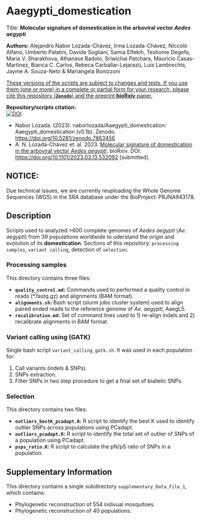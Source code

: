 # Aaegypti_domestication

Title:
**Molecular signature of domestication in the arboviral vector *Aedes aegypti***

**Authors:** Alejandro Nabor Lozada-Chávez, Irma Lozada-Chávez, Niccolò Alfano, Umberto Palatini, Davide Sogliani, Samia Elfekih, Teshome Degefa, Maria V. Sharakhova, Athanase Badolo, Sriwichai Patchara, Mauricio Casas-Martinez, Bianca C. Carlos, Rebeca Carballar-Lejarazú, Luis Lambrechts, Jayme A. Souza-Neto & Mariangela Bonizzoni


<ins>These versions of the scripts are subject to changes and tests. If you use them (one or more) in a complete or partial form for your research, please cite this repository (**`Zenodo`**) and the preprint **bioRxiv** paper.</ins>

  **Repository/scripts citation:**\
   [![DOI](https://zenodo.org/badge/630563603.svg)](https://zenodo.org/badge/latestdoi/630563603)
   * Nabor Lozada. (2023). naborlozada/Aaegypti_domestication: Aaegypti_domestication (v0.1b). Zenodo. https://doi.org/10.5281/zenodo.7863456
   * A. N. Lozada-Chávez et. al. 2023. [Molecular signature of domestication in the arboviral vector *Aedes aegypti*](https://doi.org/10.1101/2023.03.13.532092). bioRxiv. DOI: https://doi.org/10.1101/2023.03.13.532092 [submitted]. 

##
## NOTICE:
Due technical issues, we are currently reuploading the Whole Genome Sequences (WGS) in the SRA database under the BioProject: PRJNA943178.  


## 
## Description

Scripts used to analyzed >600 complete genomes of *Aedes aegypti* (*Ae. aegypti*) from 39 populations worldwide to uderstand the origin and evolution of its **domestication**. Sections of this repository: `processing samples`, `variant calling`, detection of `selection`.



### Processing samples

This directory contains three files:
* **`quality_control.md`:** Commands used to performed a quality control in reads (\*.fastq.gz) and alignments (BAM format).
* **`alignments.sh`:** Bash script (slurm jobs cluster system) used to align paired ended reads to the reference genome of *Ae. aegypti*, AaegL5.
* **`recalibration.md`:** Set of command lines used to 1) re-align indels and 2) recalibrate alignments in BAM format.
  

### Variant calling using (GATK)

Single bash script `variant_calling_gatk.sh`. It was used in each population for:
  1) Call variants (indels & SNPs). 
  2) SNPs extraction.
  3) Filter SNPs in two step procedure to get a final set of biallelic SNPs.


### Selection

This directory contains two files:
* **`outliers_bestK_pcadapt.R`:** R script to identify the best K used to identify outlier SNPs across populations using PCadapt.
* **`outliers_pcadapt.R`:** R script to identify the total set of outlier of SNPs of a population using PCadapt.
* **`psps_ratio.R`:** R script to calculate the pN/pS ratio of SNPs in a population.


## 
## Supplementary Information
This directory contains a single subdirectory `supplementary_Data_File_1`, which contains:
* Phylogenetic reconstruction of 554 indivual mosquitoes.
* Phylogenetic reconstruction of 40 populations.

